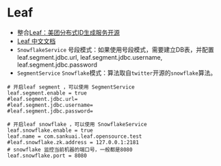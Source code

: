 # Leaf

- 整合[Leaf：美团分布式ID生成服务开源](https://tech.meituan.com/2019/03/07/open-source-project-leaf.html)
- [Leaf 中文文档](https://github.com/Meituan-Dianping/Leaf/blob/master/README_CN.md)
- `SnowflakeService`  号段模式：如果使用号段模式，需要建立DB表，并配置leaf.segment.jdbc.url, leaf.segment.jdbc.username, leaf.segment.jdbc.password
- `SegmentService`  `Snowflake`模式：算法取自`twitter`开源的`snowflake`算法。
```properties
# 开启leaf segment ，可以使用 SegmentService
leaf.segment.enable = true
#leaf.segment.jdbc.url=
#leaf.segment.jdbc.username=
#leaf.segment.jdbc.password=

# 开启leaf snowflake ，可以使用 SnowflakeService
leaf.snowflake.enable = true
leaf.name = com.sankuai.leaf.opensource.test
#leaf.snowflake.zk.address = 127.0.0.1:2181
# snowflake 监控当前机器的端口号，一般都是8080
leaf.snowflake.port = 8080
```
